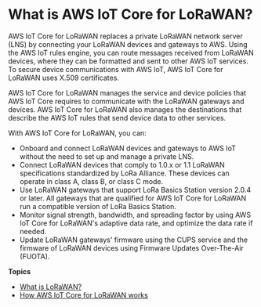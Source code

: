 # What is AWS IoT Core for LoRaWAN?<a name="connect-iot-lorawan-concepts"></a>

AWS IoT Core for LoRaWAN replaces a private LoRaWAN network server \(LNS\) by connecting your LoRaWAN devices and gateways to AWS\. Using the AWS IoT rules engine, you can route messages received from LoRaWAN devices, where they can be formatted and sent to other AWS IoT services\. To secure device communications with AWS IoT, AWS IoT Core for LoRaWAN uses X\.509 certificates\.

AWS IoT Core for LoRaWAN manages the service and device policies that AWS IoT Core requires to communicate with the LoRaWAN gateways and devices\. AWS IoT Core for LoRaWAN also manages the destinations that describe the AWS IoT rules that send device data to other services\.

With AWS IoT Core for LoRaWAN, you can:
+ Onboard and connect LoRaWAN devices and gateways to AWS IoT without the need to set up and manage a private LNS\.
+ Connect LoRaWAN devices that comply to 1\.0\.x or 1\.1 LoRaWAN specifications standardized by LoRa Alliance\. These devices can operate in class A, class B, or class C mode\.
+ Use LoRaWAN gateways that support LoRa Basics Station version 2\.0\.4 or later\. All gateways that are qualified for AWS IoT Core for LoRaWAN run a compatible version of LoRa Basics Station\.
+ Monitor signal strength, bandwidth, and spreading factor by using AWS IoT Core for LoRaWAN's adaptive data rate, and optimize the data rate if needed\.
+ Update LoRaWAN gateways' firmware using the CUPS service and the firmware of LoRaWAN devices using Firmware Updates Over\-The\-Air \(FUOTA\)\.

**Topics**
+ [What is LoRaWAN?](connect-iot-lorawan-what-is-lorawan.md)
+ [How AWS IoT Core for LoRaWAN works](connect-iot-lorawan-what-is-iot-lorawan.md)